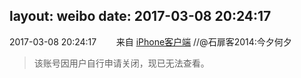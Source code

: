 layout: weibo
date: 2017-03-08 20:24:17
---
<meta name="referrer" content="no-referrer" />

2017-03-08 20:24:17  &nbsp;&nbsp;&nbsp;&nbsp;&nbsp;&nbsp; 来自 <a href="http://app.weibo.com/t/feed/9ksdit" rel="nofollow">iPhone客户端</a>
//@石扉客2014:今夕何夕
>  该账号因用户自行申请关闭，现已无法查看。
